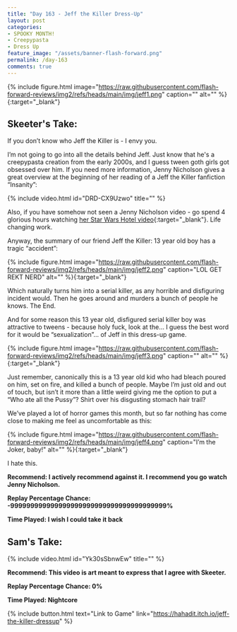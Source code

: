```yaml
---
title: "Day 163 - Jeff the Killer Dress-Up"
layout: post
categories:
- SPOOKY MONTH!
- Creepypasta
- Dress Up
feature_image: "/assets/banner-flash-forward.png"
permalink: /day-163
comments: true
---
```


{% include figure.html image="https://raw.githubusercontent.com/flash-forward-reviews/img2/refs/heads/main/img/jeff1.png" caption="" alt="" %}{:target="_blank"}

## Skeeter's Take:

If you don’t know who Jeff the Killer is - I envy you. 

I’m not going to go into all the details behind Jeff. Just know that he's a creepypasta creation from the early 2000s, and I guess tween goth girls got obsessed over him. 
If you need more information, Jenny Nicholson gives a great overview at the beginning of her reading of a Jeff the Killer fanfiction “Insanity”: 

{% include video.html id="DRD-CX9Uzwo" title="" %}

Also, if you have somehow not seen a Jenny Nicholson video - go spend 4 glorious hours watching [her Star Wars Hotel video](https://www.youtube.com/watch?v=T0CpOYZZZW4){:target="_blank"}. Life changing work. 

Anyway, the summary of our friend Jeff the Killer: 13 year old boy has a tragic “accident”:

{% include figure.html image="https://raw.githubusercontent.com/flash-forward-reviews/img2/refs/heads/main/img/jeff2.png" caption="LOL GET REKT NERD" alt="" %}{:target="_blank"}

Which naturally turns him into a serial killer, as any horrible and disfiguring incident would. Then he goes around and murders a bunch of people he knows. The End. 

And for some reason this 13 year old, disfigured serial killer boy was attractive to tweens - because holy fuck, look at the… I guess the best word for it would be “sexualization”... of Jeff in this dress-up game. 

{% include figure.html image="https://raw.githubusercontent.com/flash-forward-reviews/img2/refs/heads/main/img/jeff3.png" caption="" alt="" %}{:target="_blank"}

Just remember, canonically this is a 13 year old kid who had bleach poured on him, set on fire, and killed a bunch of people. Maybe I’m just old and out of touch, but isn’t it more than a little weird giving me the option to put a “Who ate all the Pussy”? Shirt over his disgusting stomach hair trail? 

We’ve played a lot of horror games this month, but so far nothing has come close to making me feel as uncomfortable as this: 

{% include figure.html image="https://raw.githubusercontent.com/flash-forward-reviews/img2/refs/heads/main/img/jeff4.png" caption="I’m the Joker, baby!" alt="" %}{:target="_blank"}

I hate this.

**Recommend: I actively recommend against it. I recommend you go watch Jenny Nicholson.**

**Replay Percentage Chance: -999999999999999999999999999999999999999%**

**Time Played: I wish I could take it back**

## Sam's Take:

{% include video.html id="Yk30sSbnwEw" title="" %}

**Recommend: This video is art meant to express that I agree with Skeeter.** 

**Replay Percentage Chance: 0%**

**Time Played: Nightcore**

{% include button.html text="Link to Game" link="https://hahadit.itch.io/jeff-the-killer-dressup" %}